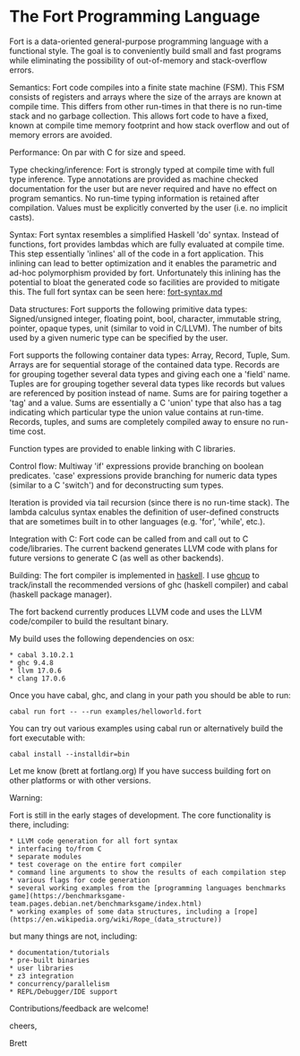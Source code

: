 # The Fort Programming Language

Fort is a data-oriented general-purpose programming language with a functional style.  The goal is to conveniently build small and fast programs while eliminating the possibility of out-of-memory and stack-overflow errors.

Semantics:
  Fort code compiles into a finite state machine (FSM).  This FSM consists of registers and arrays where the size of the arrays are known at compile time.  This differs from other run-times in that there is no run-time stack and no garbage collection.  This allows fort code to have a fixed, known at compile time memory footprint and how stack overflow and out of memory errors are avoided.

Performance:
  On par with C for size and speed.

Type checking/inference:
  Fort is strongly typed at compile time with full type inference.  Type annotations are provided as machine checked documentation for the user but are never required and have no effect on program semantics.  No run-time typing information is retained after compilation.  Values must be explicitly converted by the user (i.e. no implicit casts).

Syntax:
  Fort syntax resembles a simplified Haskell 'do' syntax.  Instead of functions, fort provides lambdas which are fully evaluated at compile time.  This step essentially 'inlines' all of the code in a fort application.  This inlining can lead to better optimization and it enables the parametric and ad-hoc polymorphism provided by fort.  Unfortunately this inlining has the potential to bloat the generated code so facilities are provided to mitigate this.  The full fort syntax can be seen here: [fort-syntax.md](https://github.com/fortlang/fort/blob/main/doc/fort-syntax.md)

Data structures:
  Fort supports the following primitive data types:  Signed/unsigned integer, floating point, bool, character, immutable string, pointer, opaque types, unit (similar to void in C/LLVM).  The number of bits used by a given numeric type can be specified by the user.

  Fort supports the following container data types: Array, Record, Tuple, Sum.  Arrays are for sequential storage of the contained data type.  Records are for grouping together several data types and giving each one a 'field' name.  Tuples are for grouping together several data types like records but values are referenced by position instead of name.  Sums are for pairing together a 'tag' and a value.  Sums are essentially a C 'union' type that also has a tag indicating which particular type the union value contains at run-time.  Records, tuples, and sums are completely compiled away to ensure no run-time cost.

  Function types are provided to enable linking with C libraries.

Control flow:
  Multiway 'if' expressions provide branching on boolean predicates.  'case' expressions provide branching for numeric data types (similar to a C 'switch') and for deconstructing sum types.

  Iteration is provided via tail recursion (since there is no run-time stack).  The lambda calculus syntax enables the definition of user-defined constructs that are sometimes built in to other languages (e.g. 'for', 'while', etc.).

Integration with C:
  Fort code can be called from and call out to C code/libraries.  The current backend generates LLVM code with plans for future versions to generate C (as well as other backends).

Building:
  The fort compiler is implemented in [haskell](https://www.haskell.org).  I use [ghcup](https://www.haskell.org/ghcup) to track/install the recommended versions of ghc (haskell compiler) and cabal (haskell package manager).

  The fort backend currently produces LLVM code and uses the LLVM code/compiler to build the resultant binary.

  My build uses the following dependencies on osx:

    * cabal 3.10.2.1
    * ghc 9.4.8
    * llvm 17.0.6
    * clang 17.0.6

  Once you have cabal, ghc, and clang in your path you should be able to run:

  ```
  cabal run fort -- --run examples/helloworld.fort
  ```

  You can try out various examples using cabal run or alternatively build the fort executable with:

  ```
  cabal install --installdir=bin
  ```

  Let me know (brett at fortlang.org) If you have success building fort on other platforms or with other versions.

Warning:

   Fort is still in the early stages of development.  The core functionality is there, including:

    * LLVM code generation for all fort syntax
    * interfacing to/from C
    * separate modules
    * test coverage on the entire fort compiler
    * command line arguments to show the results of each compilation step
    * various flags for code generation
    * several working examples from the [programming languages benchmarks game](https://benchmarksgame-team.pages.debian.net/benchmarksgame/index.html)
    * working examples of some data structures, including a [rope](https://en.wikipedia.org/wiki/Rope_(data_structure))

  but many things are not, including:

    * documentation/tutorials
    * pre-built binaries
    * user libraries
    * z3 integration
    * concurrency/parallelism
    * REPL/Debugger/IDE support

  Contributions/feedback are welcome!

cheers,

Brett
